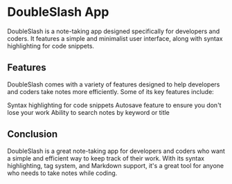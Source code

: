 # DoubleSlash App
DoubleSlash is a note-taking app designed specifically for developers and coders. It features a simple and minimalist user interface, along with syntax highlighting for code snippets.

## Features
DoubleSlash comes with a variety of features designed to help developers and coders take notes more efficiently. Some of its key features include:

Syntax highlighting for code snippets
Autosave feature to ensure you don't lose your work
Ability to search notes by keyword or title

## Conclusion
DoubleSlash is a great note-taking app for developers and coders who want a simple and efficient way to keep track of their work. With its syntax highlighting, tag system, and Markdown support, it's a great tool for anyone who needs to take notes while coding.
